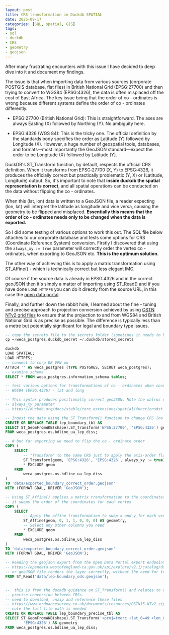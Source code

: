 ```yaml
---
layout: post
title: CRS transformation in Duckdb SPATIAL
date: 2025-09-17
categories: [SQL, spatial, GIS]
tags:
- sql
- duckdb
- CRS
- geometry
- geojson
---
```


After many frustrating encounters with this issue I have decided to deep dive into it and document my findings. 

The issue is that when importing data from various sources (corporate POSTGIS database, flat files) in British National Grid (EPSG:27700) and then trying to convert to WGS84 (EPSG:4326), the data is often misplaced off the cost of East Africa. The key issue being that the order of co - ordinates is wrong because different systems define the order of co - ordinates differently.

- EPSG:27700 (British National Grid): This is straightforward. The axes are always Easting (X) followed by Northing (Y). No ambiguity here.

- EPSG:4326 (WGS 84): This is the tricky one. The official definition by the standards body specifies the order as Latitude (Y) followed by Longitude (X). However, a huge number of geospatial tools, databases, and formats—most importantly the GeoJSON standard—expect the order to be Longitude (X) followed by Latitude (Y).

DuckDB's ST_Transform function, by default, respects the official CRS definition. When it transforms from EPSG:27700 (X, Y) to EPSG:4326, it produces the officially correct but practically problematic (Y, X) or (Latitude, Longitude) output. So, it's important to note that **inside duckdb the spatial representation is correct**, and all spatial operations can be conducted on the data without flipping the co - ordinates.

When this (lat, lon) data is written to a GeoJSON file, a reader expecting (lon, lat) will interpret the latitude as longitude and vice versa, causing the geometry to be flipped and misplaced. **Essentially this means that the order of co - ordinates needs only to be changed when the data is exported.**

So I did some testing of various options to work this out. The SQL file below attaches to our corporate database and tests some options for CRS (Coordinate Reference System) conversion. Firstly I discovered that using the `always_xy := true` parameter will correctly order the vertex co - ordinates, when exporting to GeoJSON etc. **This is the optimum solution**.

The other way of achieving this is to apply a matrix transformation using ST_Affine() - which is technically correct but less elegant IMO.

Of course if the source data is already in EPSG:4326 and in the correct geoJSON then it's simply a matter of importing using ST_Read() and if you have done `LOAD HTTPFS` you can do it directly from the source URL, in this case the [open data portal](https://opendata.westofengland-ca.gov.uk/explore/dataset/lep-boundary/map/?location=10,51.47564,-2.68359&basemap=jawg.streets).

Finally, and further down the rabbit hole, I learned about the fine - tuning and precise approach to projection conversion achieved by using [OSTN NTv2 grid files](https://www.ordnancesurvey.co.uk/geodesy-positioning/coordinate-transformations/resources) to ensure that the projection to and from WGS84
 and British National Grid is as precise as possible. The difference is typically less than a metre but potentially significant for legal and boundary type issues.

```sql
-- copy the secrets file to the secrets folder (sometimes it needs to be moved - bug)
cp ~/weca_postgres.duckdb_secret ~/.duckdb/stored_secrets

duckdb
LOAD SPATIAL;
LOAD HTTPFS;
-- connect to corp DB VPN on
ATTACH '' AS weca_postgres (TYPE POSTGRES, SECRET weca_postgres);
-- examine schema
SELECT * FROM weca_postgres.information_schema.tables;

-- test various options for transformations of co - ordinates when converting between BNG (EPSG:27700) and
-- WGS84 (EPSG:4326) - lat and long

-- This syntax produces positionally correct geoJSON. Note the walrus operator for the 
-- always_xy parameter
-- https://duckdb.org/docs/stable/core_extensions/spatial/functions#st_transform

-- Ingest the data using the ST_Transform() function to change CRS (no need for always_xy := true here)
CREATE OR REPLACE TABLE lep_boundary_tbl AS
SELECT ST_GeomFromWKB(shape).ST_Transform('EPSG:27700', 'EPSG:4326') geometry
FROM weca_postgres.os.bdline_ua_lep_diss;

-- # but for exporting we need to flip the co - ordinate order
COPY (
    SELECT 
        -- "Transform" to the same CRS just to apply the axis-order flag
        ST_Transform(geom, 'EPSG:4326', 'EPSG:4326', always_xy := true) AS geometry,
        * EXCLUDE geom
    FROM 
        weca_postgres.os.bdline_ua_lep_diss
) 
TO 'data/exported_boundary_correct_order.geojson' 
WITH (FORMAT GDAL, DRIVER 'GeoJSON');

-- Using ST_Affine() applies a matrix transformation to the coordinates, which also has the same effect, ie
-- it swaps the order of the coordinates for each vertex
COPY (
    SELECT 
        -- Apply the affine transformation to swap x and y for each vertex
        ST_Affine(geom, 0, 1, 1, 0, 0, 0) AS geometry,
        -- Select any other columns you need
        * EXCLUDE geom
    FROM 
        weca_postgres.os.bdline_ua_lep_diss
) 
TO 'data/exported_boundary_correct_order.geojson' 
WITH (FORMAT GDAL, DRIVER 'GeoJSON');

-- Reading the geojson export from the Open Data Portal export endpoint
-- https://opendata.westofengland-ca.gov.uk/api/explore/v2.1/catalog/datasets/lep-boundary/exports/geojson?lang=en&timezone=Europe%2FLondon
-- or geoJSON file renders the layer correctly, without the need for transformation.
FROM ST_Read('data/lep-boundary_ods.geojson');


--  this is from the duckdb guidance on ST_Transform() and relates to using grid files for more 
-- precise conversion between CRSs. 
-- need to download, unzip and reference these files
-- https://www.ordnancesurvey.co.uk/documents/resources/OSTN15-NTv2.zip
-- note the full file path is needed
CREATE OR REPLACE TABLE lep_boundary_precise_tbl AS
SELECT ST_GeomFromWKB(shape).ST_Transform('+proj=tmerc +lat_0=49 +lon_0=-2 +k=0.9996012717 +x_0=400000 +y_0=-100000 +ellps=airy +units=m +no_defs +nadgrids=C:\\Users\\steve.crawshaw\\OSTN15-NTv2\\OSTN15_NTv2_OSGBtoETRS.gsb +type=crs',
        'EPSG:4326') AS geometry
FROM weca_postgres.os.bdline_ua_lep_diss;


```